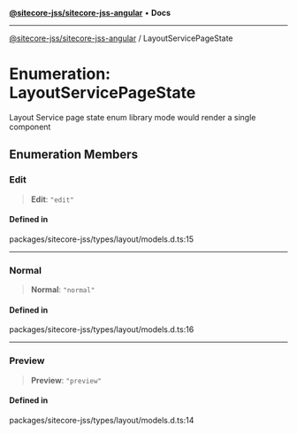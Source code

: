[**@sitecore-jss/sitecore-jss-angular**](../README.md) • **Docs**

***

[@sitecore-jss/sitecore-jss-angular](../README.md) / LayoutServicePageState

# Enumeration: LayoutServicePageState

Layout Service page state enum
library mode would render a single component

## Enumeration Members

### Edit

> **Edit**: `"edit"`

#### Defined in

packages/sitecore-jss/types/layout/models.d.ts:15

***

### Normal

> **Normal**: `"normal"`

#### Defined in

packages/sitecore-jss/types/layout/models.d.ts:16

***

### Preview

> **Preview**: `"preview"`

#### Defined in

packages/sitecore-jss/types/layout/models.d.ts:14
